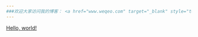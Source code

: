 ```yaml
---
###欢迎大家访问我的博客： <a href="www.weqeo.com" target="_blank" style="text-decoration: none">键盘侠老魏</a>
---
```


<a href="http://example.com/" target="_blank">Hello, world!</a>